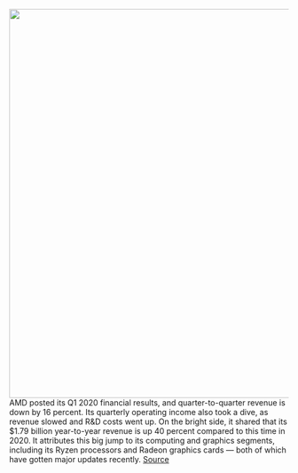 <img src='https://cdn.vox-cdn.com/thumbor/6oOqGWtfbpV8-jnNATMMhDfHPPY=/0x0:5120x2880/1200x800/filters:focal(2151x1031:2969x1849)/cdn.vox-cdn.com/uploads/chorus_image/image/66723028/Screen_Shot_2020_01_21_at_10.15.41_AM.0.png' width='700px' /><br/>
AMD posted its Q1 2020 financial results, and quarter-to-quarter revenue is down by 16 percent. Its quarterly operating income also took a dive, as revenue slowed and R&D costs went up. On the bright side, it shared that its $1.79 billion year-to-year revenue is up 40 percent compared to this time in 2020. It attributes this big jump to its computing and graphics segments, including its Ryzen processors and Radeon graphics cards — both of which have gotten major updates recently.
<a href='https://www.theverge.com/2020/4/28/21238431/amd-q1-2020-quarterly-profit-results-demand-ryzen-radeon'> Source <a/>